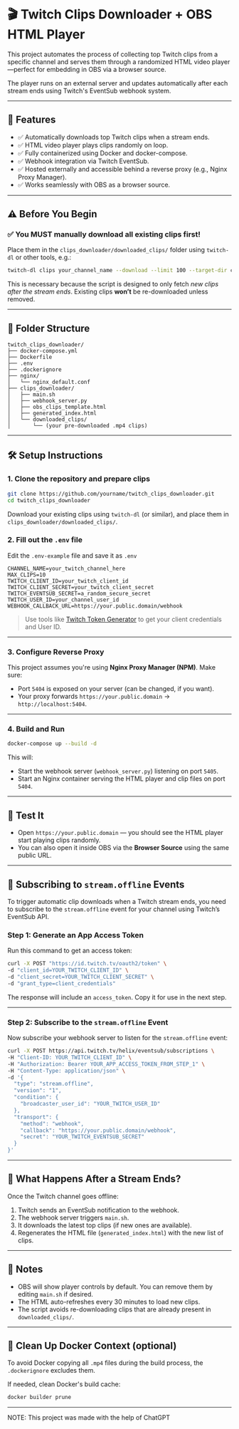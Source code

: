 # 🎬 Twitch Clips Downloader + OBS HTML Player

This project automates the process of collecting top Twitch clips from a specific channel and serves them through a randomized HTML video player—perfect for embedding in OBS via a browser source.

The player runs on an external server and updates automatically after each stream ends using Twitch's EventSub webhook system.

---

## 🔧 Features

* ✅ Automatically downloads top Twitch clips when a stream ends.
* ✅ HTML video player plays clips randomly on loop.
* ✅ Fully containerized using Docker and docker-compose.
* ✅ Webhook integration via Twitch EventSub.
* ✅ Hosted externally and accessible behind a reverse proxy (e.g., Nginx Proxy Manager).
* ✅ Works seamlessly with OBS as a browser source.

---

## ⚠️ Before You Begin

### ✅ You MUST manually download all existing clips first!

Place them in the `clips_downloader/downloaded_clips/` folder using `twitch-dl` or other tools, e.g.:

```bash
twitch-dl clips your_channel_name --download --limit 100 --target-dir clips_downloader/downloaded_clips
```

This is necessary because the script is designed to only fetch *new clips after the stream ends*. Existing clips **won’t** be re-downloaded unless removed.

---

## 📁 Folder Structure

```
twitch_clips_downloader/
├── docker-compose.yml
├── Dockerfile
├── .env
├── .dockerignore
├── nginx/
│   └── nginx_default.conf
├── clips_downloader/
│   ├── main.sh
│   ├── webhook_server.py
│   ├── obs_clips_template.html
│   ├── generated_index.html
│   └── downloaded_clips/
│       └── (your pre-downloaded .mp4 clips)
```

---

## 🛠️ Setup Instructions

### 1. Clone the repository and prepare clips

```bash
git clone https://github.com/yourname/twitch_clips_downloader.git
cd twitch_clips_downloader
```

Download your existing clips using `twitch-dl` (or similar), and place them in `clips_downloader/downloaded_clips/`.

### 2. Fill out the `.env` file

Edit the `.env-example` file and save it as `.env`

```dotenv
CHANNEL_NAME=your_twitch_channel_here
MAX_CLIPS=10
TWITCH_CLIENT_ID=your_twitch_client_id
TWITCH_CLIENT_SECRET=your_twitch_client_secret
TWITCH_EVENTSUB_SECRET=a_random_secure_secret
TWITCH_USER_ID=your_channel_user_id
WEBHOOK_CALLBACK_URL=https://your.public.domain/webhook
```

> Use tools like [Twitch Token Generator](https://twitchtokengenerator.com/) to get your client credentials and User ID.

---

### 3. Configure Reverse Proxy

This project assumes you're using **Nginx Proxy Manager (NPM)**. Make sure:

* Port `5404` is exposed on your server (can be changed, if you want).
* Your proxy forwards `https://your.public.domain` → `http://localhost:5404`.

---

### 4. Build and Run

```bash
docker-compose up --build -d
```

This will:

* Start the webhook server (`webhook_server.py`) listening on port `5405`.
* Start an Nginx container serving the HTML player and clip files on port `5404`.

---

## 🧪 Test It

* Open `https://your.public.domain` — you should see the HTML player start playing clips randomly.
* You can also open it inside OBS via the **Browser Source** using the same public URL.

---

## 🔁 Subscribing to `stream.offline` Events

To trigger automatic clip downloads when a Twitch stream ends, you need to subscribe to the `stream.offline` event for your channel using Twitch’s EventSub API.

### Step 1: Generate an App Access Token

Run this command to get an access token:

```bash
curl -X POST "https://id.twitch.tv/oauth2/token" \
-d "client_id=YOUR_TWITCH_CLIENT_ID" \
-d "client_secret=YOUR_TWITCH_CLIENT_SECRET" \
-d "grant_type=client_credentials"
```

The response will include an `access_token`. Copy it for use in the next step.

---

### Step 2: Subscribe to the `stream.offline` Event

Now subscribe your webhook server to listen for the `stream.offline` event:

```bash
curl -X POST https://api.twitch.tv/helix/eventsub/subscriptions \
-H "Client-ID: YOUR_TWITCH_CLIENT_ID" \
-H "Authorization: Bearer YOUR_APP_ACCESS_TOKEN_FROM_STEP_1" \
-H "Content-Type: application/json" \
-d '{
  "type": "stream.offline",
  "version": "1",
  "condition": {
    "broadcaster_user_id": "YOUR_TWITCH_USER_ID"
  },
  "transport": {
    "method": "webhook",
    "callback": "https://your.public.domain/webhook",
    "secret": "YOUR_TWITCH_EVENTSUB_SECRET"
  }
}'
```

---

## 🔁 What Happens After a Stream Ends?

Once the Twitch channel goes offline:

1. Twitch sends an EventSub notification to the webhook.
2. The webhook server triggers `main.sh`.
3. It downloads the latest top clips (if new ones are available).
4. Regenerates the HTML file (`generated_index.html`) with the new list of clips.

---

## 📌 Notes

* OBS will show player controls by default. You can remove them by editing `main.sh` if desired.
* The HTML auto-refreshes every 30 minutes to load new clips.
* The script avoids re-downloading clips that are already present in `downloaded_clips/`.

---

## 🧹 Clean Up Docker Context (optional)

To avoid Docker copying all `.mp4` files during the build process, the `.dockerignore` excludes them.

If needed, clean Docker's build cache:

```bash
docker builder prune
```

---
NOTE: This project was made with the help of ChatGPT
